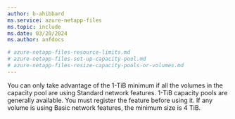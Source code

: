 ```yaml
---
author: b-ahibbard
ms.service: azure-netapp-files
ms.topic: include
ms.date: 03/20/2024
ms.author: anfdocs

# azure-netapp-files-resource-limits.md
# azure-netapp-files-set-up-capacity-pool.md
# azure-netapp-files-resize-capacity-pools-or-volumes.md
---
```


You can only take advantage of the 1-TiB minimum if all the volumes in the capacity pool are using Standard network features. 1-TiB capacity pools are generally available. You must register the feature before using it. If any volume is using Basic network features, the minimum size is 4 TiB.

